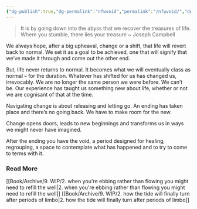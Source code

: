 ```yaml
---
{"dg-publish":true,"dg-permalink":"nfwvoid","permalink":"/nfwvoid/","dgHomeLink":true,"dgPassFrontmatter":false}
---
```



> It is by going down into the abyss that we recover the treasures of life. Where you stumble, there lies your treasure ~ Joseph Campbell

We always hope, after a big upheaval, change or a shift, that life will revert back to normal. We set it as a goal to be achieved, one that will signify that we’ve made it through and come out the other end.

But, life never returns to normal. It becomes what we will eventually class as normal – for the duration. Whatever has shifted for us has changed us, irrevocably. We are no longer the same person we were before. We can’t be. Our experience has taught us something new about life, whether or not we are cognisant of that at the time.

Navigating change is about releasing and letting go. An ending has taken place and there’s no going back. We have to make room for the new.

Change opens doors, leads to new beginnings and transforms us in ways we might never have imagined.

After the ending you have the void, a period designed for healing, regrouping, a space to contemplate what has happened and to try to come to terms with it.

### Read More

[[Book/Archive/9. WIP/2. when you're ebbing rather than flowing you might need to refill the well|2. when you're ebbing rather than flowing you might need to refill the well]]
[[Book/Archive/9. WIP/2. how the tide will finally turn after periods of limbo|2. how the tide will finally turn after periods of limbo]]